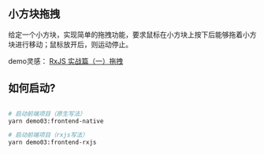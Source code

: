 ## 小方块拖拽

给定一个小方块，实现简单的拖拽功能，要求鼠标在小方块上按下后能够拖着小方块进行移动；鼠标放开后，则运动停止。

demo灵感：
[RxJS 实战篇（一）拖拽](https://jerryzou.com/posts/rxjs-practice-01/)

## 如何启动?

```bash

# 启动前端项目（原生写法）
yarn demo03:frontend-native

# 启动前端项目（rxjs写法）
yarn demo03:frontend-rxjs
```